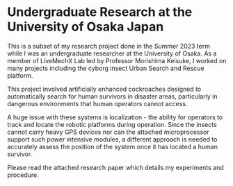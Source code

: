 # Undergraduate Research at the University of Osaka Japan
This is a subset of my research project done in the Summer 2023 term while I was an undergraduate researcher at the University of Osaka. As a member of LiveMechX Lab led by Professor Morishima Keisuke, I worked on many projects including the cyborg insect Urban Search and Rescue platform.  

This project involved artificially enhanced cockroaches designed to automatically search for human survivors in disaster areas, particularly in dangerous environments that human operators cannot access.  

A huge issue with these systems is localization - the ability for operators to track and locate the robotic platforms during operation. Since the insects cannot carry heavy GPS devices nor can the attached microprocessor support such power intensive modules, a different approach is needed to accurately assess the position of the system once it has located a human survivor.  

Please read the attached research paper which details my experiments and procedure.  
